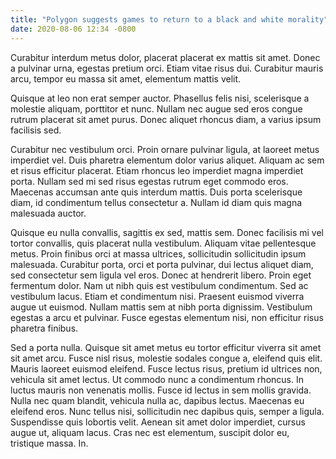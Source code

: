 ```yaml
---
title: "Polygon suggests games to return to a black and white morality"
date: 2020-08-06 12:34 -0800
---
```


Curabitur interdum metus dolor, placerat placerat ex mattis sit amet. Donec a pulvinar urna, egestas pretium orci. Etiam vitae risus dui. Curabitur mauris arcu, tempor eu massa sit amet, elementum mattis velit.

Quisque at leo non erat semper auctor. Phasellus felis nisi, scelerisque a molestie aliquam, porttitor et nunc. Nullam nec augue sed eros congue rutrum placerat sit amet purus. Donec aliquet rhoncus diam, a varius ipsum facilisis sed.

Curabitur nec vestibulum orci. Proin ornare pulvinar ligula, at laoreet metus imperdiet vel. Duis pharetra elementum dolor varius aliquet. Aliquam ac sem et risus efficitur placerat. Etiam rhoncus leo imperdiet magna imperdiet porta. Nullam sed mi sed risus egestas rutrum eget commodo eros. Maecenas accumsan ante quis interdum mattis. Duis porta scelerisque diam, id condimentum tellus consectetur a. Nullam id diam quis magna malesuada auctor.

Quisque eu nulla convallis, sagittis ex sed, mattis sem. Donec facilisis mi vel tortor convallis, quis placerat nulla vestibulum. Aliquam vitae pellentesque metus. Proin finibus orci at massa ultrices, sollicitudin sollicitudin ipsum malesuada. Curabitur porta, orci et porta pulvinar, dui lectus aliquet diam, sed consectetur sem ligula vel eros. Donec at hendrerit libero. Proin eget fermentum dolor. Nam ut nibh quis est vestibulum condimentum. Sed ac vestibulum lacus. Etiam et condimentum nisi. Praesent euismod viverra augue ut euismod. Nullam mattis sem at nibh porta dignissim. Vestibulum egestas a arcu et pulvinar. Fusce egestas elementum nisi, non efficitur risus pharetra finibus.

Sed a porta nulla. Quisque sit amet metus eu tortor efficitur viverra sit amet sit amet arcu. Fusce nisl risus, molestie sodales congue a, eleifend quis elit. Mauris laoreet euismod eleifend. Fusce lectus risus, pretium id ultrices non, vehicula sit amet lectus. Ut commodo nunc a condimentum rhoncus. In luctus mauris non venenatis mollis. Fusce id lectus in sem mollis gravida. Nulla nec quam blandit, vehicula nulla ac, dapibus lectus. Maecenas eu eleifend eros. Nunc tellus nisi, sollicitudin nec dapibus quis, semper a ligula. Suspendisse quis lobortis velit. Aenean sit amet dolor imperdiet, cursus augue ut, aliquam lacus. Cras nec est elementum, suscipit dolor eu, tristique massa. In.
